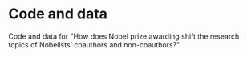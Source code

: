 # Code and data
Code and data for "How does Nobel prize awarding shift the research topics of Nobelists’ coauthors and non-coauthors?"
